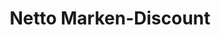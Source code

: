---
title: "Netto Marken-Discount"
url: /muelheim-an-der-ruhr/netto-marken-discount-mellinghofer-strasse/
shop: Supermarkt
---
